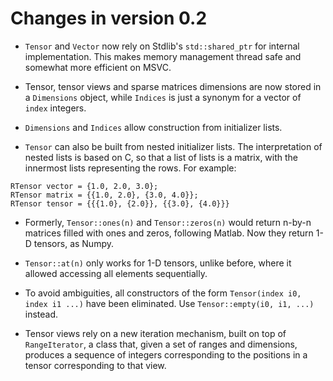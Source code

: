 Changes in version 0.2
======================

* `Tensor` and `Vector` now rely on Stdlib's `std::shared_ptr` for internal implementation. This makes memory management thread safe and somewhat more efficient on MSVC.

* Tensor, tensor views and sparse matrices dimensions are now stored in a `Dimensions` object, while `Indices` is just a synonym for a vector of `index` integers.

* `Dimensions` and `Indices` allow construction from initializer lists.

* `Tensor` can also be built from nested initializer lists. The interpretation of nested lists is based on C, so that a list of lists is a matrix, with the innermost lists representing the rows. For example:
```
RTensor vector = {1.0, 2.0, 3.0};
RTensor matrix = {{1.0, 2.0}, {3.0, 4.0}};
RTensor tensor = {{{1.0}, {2.0}}, {{3.0}, {4.0}}}
```

* Formerly, `Tensor::ones(n)` and `Tensor::zeros(n)` would return n-by-n matrices filled with ones and zeros, following Matlab. Now they return 1-D tensors, as Numpy.

* `Tensor::at(n)` only works for 1-D tensors, unlike before, where it allowed accessing all elements sequentially.

* To avoid ambiguities, all constructors of the form `Tensor(index i0, index i1 ...)` have been eliminated. Use `Tensor::empty(i0, i1, ...)` instead.

* Tensor views rely on a new iteration mechanism, built on top of `RangeIterator`, a class that, given a set of ranges and dimensions, produces a sequence of integers corresponding to the positions in a tensor corresponding to that view.
